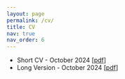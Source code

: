 ```yaml
---
layout: page
permalink: /cv/
title: CV
nav: true
nav_order: 6
---
```


- Short CV - October 2024 [[pdf](/path/to/your/short_cv.pdf)]
- Long Version - October 2024 [[pdf](/assets/pdf/Ardakanian_CV_Oct2024.pdf)]
